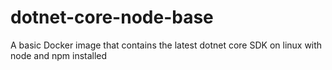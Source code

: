 # dotnet-core-node-base
A basic Docker image that contains the latest dotnet core SDK on linux with node and npm installed
